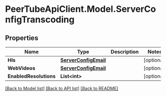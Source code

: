 # PeerTubeApiClient.Model.ServerConfigTranscoding

## Properties

Name | Type | Description | Notes
------------ | ------------- | ------------- | -------------
**Hls** | [**ServerConfigEmail**](ServerConfigEmail.md) |  | [optional] 
**WebVideos** | [**ServerConfigEmail**](ServerConfigEmail.md) |  | [optional] 
**EnabledResolutions** | **List&lt;int&gt;** |  | [optional] 

[[Back to Model list]](../README.md#documentation-for-models) [[Back to API list]](../README.md#documentation-for-api-endpoints) [[Back to README]](../README.md)

